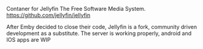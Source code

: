 Contaner for Jellyfin The Free Software Media System.
https://github.com/jellyfin/jellyfin

After Emby decided to close their code, Jellyfin is a fork, community driven development as a substitute.
The server is working properly, android and IOS apps are WIP

